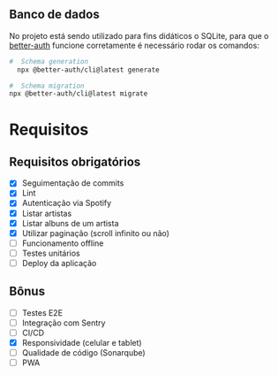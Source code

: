 ## Banco de dados
No projeto está sendo utilizado para fins didáticos o SQLite, para que o [better-auth](https://www.better-auth.com/docs/adapters/sqlite) funcione corretamente é necessário rodar os comandos:
```bash
#  Schema generation
  npx @better-auth/cli@latest generate
```

```bash
#  Schema migration
npx @better-auth/cli@latest migrate
```

# Requisitos
## Requisitos obrigatórios
- [X] Seguimentação de commits
- [X] Lint
- [X] Autenticação via Spotify
- [X] Listar artistas
- [X] Listar albuns de um artista
- [X] Utilizar paginação (scroll infinito ou não)
- [ ] Funcionamento offline
- [ ] Testes unitários
- [ ] Deploy da aplicação
## Bônus
- [ ] Testes E2E
- [ ] Integração com Sentry
- [ ] CI/CD
- [X] Responsividade (celular e tablet)
- [ ] Qualidade de código (Sonarqube)
- [ ] PWA